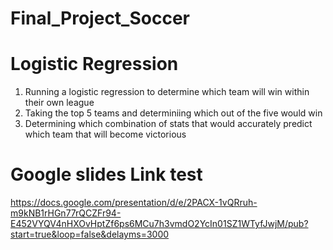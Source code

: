 # Final_Project_Soccer

# Logistic Regression 
1. Running a logistic regression to determine which team will win within their own league 
2. Taking the top 5 teams and determiniing which out of the five would win 
3. Determining which combination of stats that would accurately predict which team that will become victorious 

# Google slides Link test
https://docs.google.com/presentation/d/e/2PACX-1vQRruh-m9kNB1rHGn77rQCZFr94-E452VYQV4nHXOvHptZf6ps6MCu7h3vmdO2YcIn01SZ1WTyfJwjM/pub?start=true&loop=false&delayms=3000 
